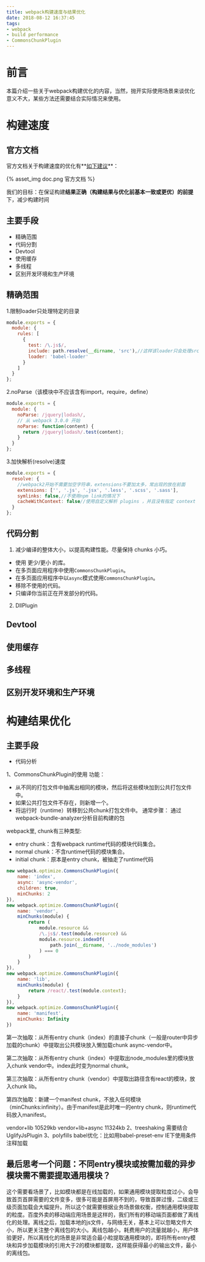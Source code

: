 ```yaml
---
title: webpack构建速度与结果优化
date: 2018-08-12 16:37:45
tags:
- webpack
- build performance
- CommonsChunkPlugin
---
```

# 前言
本篇介绍一些关于webpack构建优化的内容，当然，抛开实际使用场景来谈优化意义不大，某些方法还需要结合实际情况来使用。
# 构建速度
## 官方文档
官方文档关于构建速度的优化有**[如下建议](https://webpack.js.org/guides/build-performance/)**：

{% asset_img doc.png 官方文档 %}

我们的目标：在保证构建**结果正确（构建结果与优化前基本一致或更优）的前提**下，减少构建时间

## 主要手段
- 精确范围
- 代码分割
- Devtool
- 使用缓存
- 多线程
- 区别开发环境和生产环境

## 精确范围
1.限制loader只处理特定的目录
```js
module.exports = {
  module: {
    rules: [
      {
        test: /\.js$/,
        include: path.resolve(__dirname, 'src'),//这样该loader只会处理src目录下的文件
        loader: 'babel-loader'
      }
    ]
  }
};
```
2.noParse（该模块中不应该含有import，require，define）
```js
module.exports = {
  module: {
    noParse: /jquery|lodash/,
    // 从 webpack 3.0.0 开始
    noParse: function(content) {
      return /jquery|lodash/.test(content);
    }
  }
};
```
3.加快解析(resolve)速度
```js
module.exports = {
  resolve: {
    //webpack2开始不需要加空字符串，extensions不要加太多，常出现的放在前面
    extensions: ['', '.js', '.jsx', '.less', '.scss', '.sass'],
    symlinks: false,//不使用npm link的情况下
    cacheWithContext: false//使用自定义解析 plugins ，并且没有指定 context 信息的情况下
  }
};
```
## 代码分割
1. 减少编译的整体大小，以提高构建性能。尽量保持 chunks 小巧。
- 使用 更少/更小 的库。
- 在多页面应用程序中使用`CommonsChunkPlugin`。
- 在多页面应用程序中以`async`模式使用`CommonsChunkPlugin`。
- 移除不使用的代码。
- 只编译你当前正在开发部分的代码。
2. DllPlugin
## Devtool
## 使用缓存
## 多线程
## 区别开发环境和生产环境

# 构建结果优化
## 主要手段
- 代码分析

1、CommonsChunkPlugin的使用
功能：
- 从不同的打包文件中抽离出相同的模块，然后将这些模块加到公共打包文件中。
- 如果公共打包文件不存在，则新增一个。
- 将运行时（runtime）转移到公共chunk打包文件中。
通常步骤：
通过webpack-bundle-analyzer分析目前构建的包


webpack里, chunk有三种类型:
- entry chunk：含有webpack runtime代码的模块代码集合。
- normal chunk：不含runtime代码的模块集合。
- initial chunk：原本是entry chunk，被抽走了runtime代码
```js
new webpack.optimize.CommonsChunkPlugin({
    name: 'index',
    async: 'async-vendor',
    children: true,
    minChunks: 2
}),
new webpack.optimize.CommonsChunkPlugin({
    name: 'vendor',
    minChunks(module) {
        return (
            module.resource &&
            /\.js$/.test(module.resource) &&
            module.resource.indexOf(
                path.join(__dirname, '../node_modules')
            ) === 0
        )
    }
}),
new webpack.optimize.CommonsChunkPlugin({
    name: 'lib',
    minChunks(module) {
        return /react/.test(module.context);
    }
}),
new webpack.optimize.CommonsChunkPlugin({
    name: 'manifest',
    minChunks: Infinity
})
```
第一次抽取：从所有entry chunk（index）的直接子chunk（一般是router中异步加载的chunk）中提取出公共模块放入懒加载chunk async-vendor中。

第二次抽取：从所有entry chunk（index）中提取出node_modules里的模块放入chunk vendor中。index此时变为normal chunk。

第三次抽取：从所有entry chunk（vendor）中提取出路径含有react的模块，放入chunk lib。

第四次抽取：新建一个manifest chunk，不放入任何模块（minChunks:infinity）。由于manifest是此时唯一的entry chunk，则runtime代码放入manifest。

vendor+lib 10529kb
vendor+lib+async 11324kb
2、treeshaking
需要结合UglifyJsPlugin
3、polyfills
babel优化：比如用babel-preset-env
IE下使用条件注释加载

## 最后思考一个问题：不同entry模块或按需加载的异步模块需不需要提取通用模块？

这个需要看场景了，比如模块都是在线加载的，如果通用模块提取粒度过小，会导致首页首屏需要的文件变多，很多可能是首屏用不到的，导致首屏过慢，二级或三级页面加载会大幅提升。所以这个就需要根据业务场景做权衡，控制通用模块提取的粒度。百度外卖的移动端应用场景是这样的，我们所有的移动端页面都做了离线化的处理。离线之后，加载本地的js文件，与网络无关，基本上可以忽略文件大小，所以更关注整个离线包的大小。离线包越小，耗费用户的流量就越小，用户体验更好，所以离线化的场景是非常适合最小粒提取通用模块的，即将所有entry模块和异步加载模块的引用大于2的模块都提取，这样能获得最小的输出文件，最小的离线包。